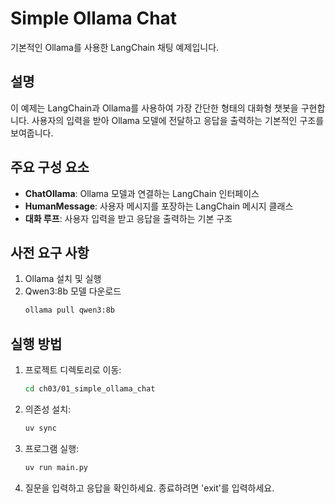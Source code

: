 # Simple Ollama Chat

기본적인 Ollama를 사용한 LangChain 채팅 예제입니다.

## 설명

이 예제는 LangChain과 Ollama를 사용하여 가장 간단한 형태의 대화형 챗봇을 구현합니다. 사용자의 입력을 받아 Ollama 모델에 전달하고 응답을 출력하는 기본적인 구조를 보여줍니다.

## 주요 구성 요소

- **ChatOllama**: Ollama 모델과 연결하는 LangChain 인터페이스
- **HumanMessage**: 사용자 메시지를 포장하는 LangChain 메시지 클래스
- **대화 루프**: 사용자 입력을 받고 응답을 출력하는 기본 구조

## 사전 요구 사항

1. Ollama 설치 및 실행
2. Qwen3:8b 모델 다운로드
   ```bash
   ollama pull qwen3:8b
   ```

## 실행 방법

1. 프로젝트 디렉토리로 이동:
   ```bash
   cd ch03/01_simple_ollama_chat
   ```

2. 의존성 설치:
   ```bash
   uv sync
   ```

3. 프로그램 실행:
   ```bash
   uv run main.py
   ```

4. 질문을 입력하고 응답을 확인하세요. 종료하려면 'exit'를 입력하세요.